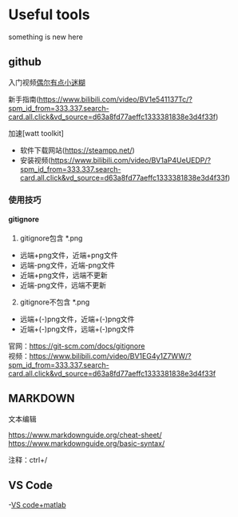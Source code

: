 # Useful tools
something is new here

## github
 入门视频[偶尔有点小迷糊](https://www.bilibili.com/video/BV1hS4y1S7wL/?spm_id_from=333.788&vd_source=d63a8fd77aeffc1333381838e3d4f33f)

 新手指南(https://www.bilibili.com/video/BV1e541137Tc/?spm_id_from=333.337.search-card.all.click&vd_source=d63a8fd77aeffc1333381838e3d4f33f)

 加速[watt toolkit]

- 软件下载网站(https://steampp.net/)
- 安装视频(https://www.bilibili.com/video/BV1aP4UeUEDP/?spm_id_from=333.337.search-card.all.click&vd_source=d63a8fd77aeffc1333381838e3d4f33f)
    
### 使用技巧

#### gitignore
1. gitignore包含 *.png
 - 远端+png文件，近端+png文件
 - 远端-png文件，近端-png文件
 - 近端+png文件，远端不更新
  - 近端-png文件，远端不更新
2.  gitignore不包含 *.png
 - 远端+(-)png文件，近端+(-)png文件
 - 近端+(-)png文件，远端+(-)png文件

官网：https://git-scm.com/docs/gitignore  
视频：https://www.bilibili.com/video/BV1EG4y1Z7WW/?spm_id_from=333.337.search-card.all.click&vd_source=d63a8fd77aeffc1333381838e3d4f33f
## MARKDOWN
文本编辑

https://www.markdownguide.org/cheat-sheet/  
https://www.markdownguide.org/basic-syntax/

注释：ctrl+/
## VS Code
-[VS code+matlab](https://www.bilibili.com/video/BV1Qj421Z77h/?spm_id_from=333.337.search-card.all.click&vd_source=d63a8fd77aeffc1333381838e3d4f33f)
